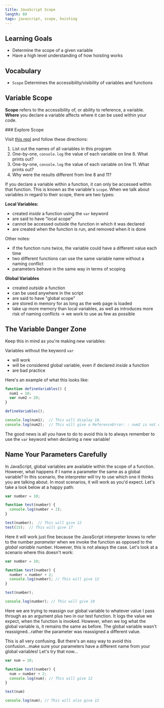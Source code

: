 ```yaml
---
title: JavaScript Scope
length: 60
tags: javascript, scope, hoisting
---
```


## Learning Goals

* Determine the scope of a given variable
* Have a high level understanding of how hoisting works

## Vocabulary

- `Scope` Determines the accessibility/visibility of variables and functions

## Variable Scope

**Scope** refers to the accessibility of, or ability to reference, a variable. **Where** you declare a variable affects where it can be used within your code.

<section class="call-to-action">
### Explore Scope

Visit [this repl](https://repl.it/@ameseee/Scope) and follow these directions:
1. List out the names of all variables in this program
2. One-by-one, `console.log` the value of each variable on line 8. What prints out?
3. One-by-one, `console.log` the value of each variable on line 11. What prints out?
4. Why were the results different from line 8 and 11?
</section>

If you declare a variable within a function, it can only be accessed within that function. This is known as the variable's `scope`. When we talk about variables in regard to their scope, there are two types:

**Local Variables:**
- created _inside_ a function using the `var` keyword
- are said to have "local scope"
- cannot be accessed outside the function in which it was declared
- are created when the function is run, and removed when it is done

Other notes:
- if the function runs twice, the variable could have a different value each time
- two different functions can use the same variable name without a naming conflict
- parameters behave in the same way in terms of scoping

**Global Variables**
- created _outside_ a function
- can be used anywhere in the script
- are said to have "global scope"
- are stored in memory for as long as the web page is loaded
- take up more memory than local variables, as well as introduces more risk of naming conflicts → we work to use as few as possible

## The Variable Danger Zone

Keep this in mind as you're making new variables:

Variables without the keyword `var`
  - will work
  - will be considered global variable, even if declared _inside_ a function
  - are bad practice

Here's an example of what this looks like:

```js
function defineVariables() {
  num1 = 10;
  var num2 = 20;
}

defineVariables();

console.log(num1);  // This will display 10.
console.log(num2);  // This will give a ReferenceError: : num2 is not defined.
```

The good news is all you have to do to avoid this is to always remember to use the `var` keyword when declaring a new variable!

## Name Your Parameters Carefully

In JavaScript, global variables are available within the scope of a function. However, what happens if I name a parameter the same as a global variable? In this scenario, the interpreter will try to use which one it thinks you are talking about. In most scenarios, it will work as you'd expect.  Let's take a look below at a happy path:

```js
var number = 10;

function test(number) {
  console.log(number + 2);
}

test(number);  // This will give 12
test(15);  // This will give 17
```

Here it will work just fine because the JavaScript interpreter knows to refer to the number *parameter* when we invoke the function as opposed to the *global variable* number. However, this is not always the case. Let's look at a scenario where this doesn't work:

```js
var number = 10;

function test(number) {
  number = number + 2;
  console.log(number); // This will give 12
}

test(number);

console.log(number); // This will give 10
```

Here we are trying to reassign our global variable to whatever value I pass through as an argument plus two in our test function. It logs the value we expect, when the function is invoked.  However, when we log what the global variable is, it remains the same as before. The global variable wasn't reassigned...rather the parameter was reassigned a different value.

This is all very confusing. But there's an easy way to avoid this confusion...make sure your parameters have a different name from your global variables!  Let's try that now...

```js
var num = 10;

function test(number) {
  num = number + 2;
  console.log(num); // This will give 12
}

test(num)

console.log(num); // This will also give 12
```
